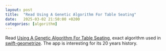 ```yaml
---
layout: post
title:  "Read Using A Genetic Algorithm For Table Seating"
date:   2025-03-02 21:50:00 +0200
categories: [algorithm]
---
```

Read [Using A Genetic Algorithm For Table Seating](https://www.perfecttableplan.com/html/genetic_algorithm.html), exact algorithm used in [swift-geometrize](https://github.com/valeriyvan/swift-geometrize). The app is interesting for its 20 years history.
